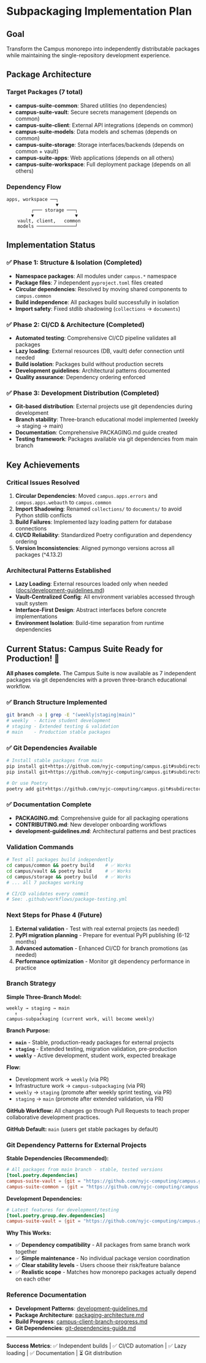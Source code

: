 # Subpackaging Implementation Plan

## Goal
Transform the Campus monorepo into independently distributable packages while maintaining the single-repository development experience.

## Package Architecture

### Target Packages (7 total)
- **campus-suite-common**: Shared utilities (no dependencies)
- **campus-suite-vault**: Secure secrets management (depends on common)
- **campus-suite-client**: External API integrations (depends on common)
- **campus-suite-models**: Data models and schemas (depends on common)
- **campus-suite-storage**: Storage interfaces/backends (depends on common + vault)
- **campus-suite-apps**: Web applications (depends on all others)
- **campus-suite-workspace**: Full deployment package (depends on all others)

### Dependency Flow
```
apps, workspace ──┐
                  ▼
         ┌─── storage ───┐
         ▼               ▼
    vault, client,   common
    models ──────────────┘
```

## Implementation Status

### ✅ **Phase 1: Structure & Isolation** (Completed)
- **Namespace packages**: All modules under `campus.*` namespace
- **Package files**: 7 independent `pyproject.toml` files created
- **Circular dependencies**: Resolved by moving shared components to `campus.common`
- **Build independence**: All packages build successfully in isolation
- **Import safety**: Fixed stdlib shadowing (`collections` → `documents`)

### ✅ **Phase 2: CI/CD & Architecture** (Completed) 
- **Automated testing**: Comprehensive CI/CD pipeline validates all packages
- **Lazy loading**: External resources (DB, vault) defer connection until needed
- **Build isolation**: Packages build without production secrets
- **Development guidelines**: Architectural patterns documented
- **Quality assurance**: Dependency ordering enforced

### ✅ **Phase 3: Development Distribution** (Completed)
- **Git-based distribution**: External projects use git dependencies during development
- **Branch stability**: Three-branch educational model implemented (weekly → staging → main)
- **Documentation**: Comprehensive PACKAGING.md guide created
- **Testing framework**: Packages available via git dependencies from main branch

## Key Achievements

### Critical Issues Resolved
1. **Circular Dependencies**: Moved `campus.apps.errors` and `campus.apps.webauth` to `campus.common`
2. **Import Shadowing**: Renamed `collections/` to `documents/` to avoid Python stdlib conflicts  
3. **Build Failures**: Implemented lazy loading pattern for database connections
4. **CI/CD Reliability**: Standardized Poetry configuration and dependency ordering
5. **Version Inconsistencies**: Aligned pymongo versions across all packages (^4.13.2)

### Architectural Patterns Established
- **Lazy Loading**: External resources loaded only when needed ([docs/development-guidelines.md](development-guidelines.md))
- **Vault-Centralized Config**: All environment variables accessed through vault system
- **Interface-First Design**: Abstract interfaces before concrete implementations
- **Environment Isolation**: Build-time separation from runtime dependencies

## Current Status: Campus Suite Ready for Production! 🎉

**All phases complete.** The Campus Suite is now available as 7 independent packages via git dependencies with a proven three-branch educational workflow.

### ✅ Branch Structure Implemented
```bash
git branch -a | grep -E "(weekly|staging|main)"
# weekly  - Active student development
# staging - Extended testing & validation  
# main    - Production stable packages
```

### ✅ Git Dependencies Available
```bash
# Install stable packages from main
pip install git+https://github.com/nyjc-computing/campus.git#subdirectory=campus/vault&branch=main
pip install git+https://github.com/nyjc-computing/campus.git#subdirectory=campus/common&branch=main

# Or use Poetry
poetry add git+https://github.com/nyjc-computing/campus.git#subdirectory=campus/vault&branch=main
```

### ✅ Documentation Complete
- **PACKAGING.md**: Comprehensive guide for all packaging operations
- **CONTRIBUTING.md**: New developer onboarding workflows  
- **development-guidelines.md**: Architectural patterns and best practices

### Validation Commands
```bash
# Test all packages build independently
cd campus/common && poetry build    # ✅ Works
cd campus/vault && poetry build     # ✅ Works  
cd campus/storage && poetry build   # ✅ Works
# ... all 7 packages working

# CI/CD validates every commit
# See: .github/workflows/package-testing.yml
```

### Next Steps for Phase 4 (Future)
1. **External validation** - Test with real external projects (as needed)
2. **PyPI migration planning** - Prepare for eventual PyPI publishing (6-12 months)
3. **Advanced automation** - Enhanced CI/CD for branch promotions (as needed)
4. **Performance optimization** - Monitor git dependency performance in practice

### Branch Strategy

**Simple Three-Branch Model:**
```
weekly → staging → main
   ↑        ↑
campus-subpackaging (current work, will become weekly)
```

**Branch Purpose:**
- **`main`** - Stable, production-ready packages for external projects
- **`staging`** - Extended testing, migration validation, pre-production
- **`weekly`** - Active development, student work, expected breakage

**Flow:**
- Development work → `weekly` (via PR)
- Infrastructure work → `campus-subpackaging` (via PR)  
- `weekly` → `staging` (promote after weekly sprint testing, via PR)
- `staging` → `main` (promote after extended validation, via PR)

**GitHub Workflow:** All changes go through Pull Requests to teach proper collaborative development practices.

**GitHub Default:** `main` (users get stable packages by default)

### Git Dependency Patterns for External Projects

**Stable Dependencies (Recommended):**
```toml
# All packages from main branch - stable, tested versions
[tool.poetry.dependencies]
campus-suite-vault = {git = "https://github.com/nyjc-computing/campus.git", subdirectory = "campus/vault", branch = "main"}
campus-suite-common = {git = "https://github.com/nyjc-computing/campus.git", subdirectory = "campus/common", branch = "main"}
```

**Development Dependencies:**
```toml
# Latest features for development/testing
[tool.poetry.group.dev.dependencies]
campus-suite-vault = {git = "https://github.com/nyjc-computing/campus.git", subdirectory = "campus/vault", branch = "staging"}
```

**Why This Works:**
- ✅ **Dependency compatibility** - All packages from same branch work together
- ✅ **Simple maintenance** - No individual package version coordination
- ✅ **Clear stability levels** - Users choose their risk/feature balance
- ✅ **Realistic scope** - Matches how monorepo packages actually depend on each other

### Reference Documentation
- **Development Patterns**: [development-guidelines.md](development-guidelines.md)
- **Package Architecture**: [packaging-architecture.md](packaging-architecture.md)  
- **Build Progress**: [campus-client-branch-progress.md](campus-client-branch-progress.md)
- **Git Dependencies**: [git-dependencies-guide.md](git-dependencies-guide.md)

---

**Success Metrics**: ✅ Independent builds | ✅ CI/CD automation | ✅ Lazy loading | ✅ Documentation | ⏳ Git distribution
